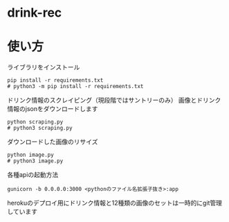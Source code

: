 # drink-rec

# 使い方
ライブラリをインストール
```
pip install -r requirements.txt
# python3 -m pip install -r requirements.txt
```
ドリンク情報のスクレイピング（現段階ではサントリーのみ）
画像とドリンク情報のjsonをダウンロードします
```
python scraping.py
# python3 scraping.py
```

ダウンロードした画像のリサイズ
```
python image.py
# python3 image.py
```

各種apiの起動方法

```
gunicorn -b 0.0.0.0:3000 <pythonのファイル名拡張子抜き>:app
```

herokuのデプロイ用にドリンク情報と12種類の画像のセットは一時的にgit管理しています
